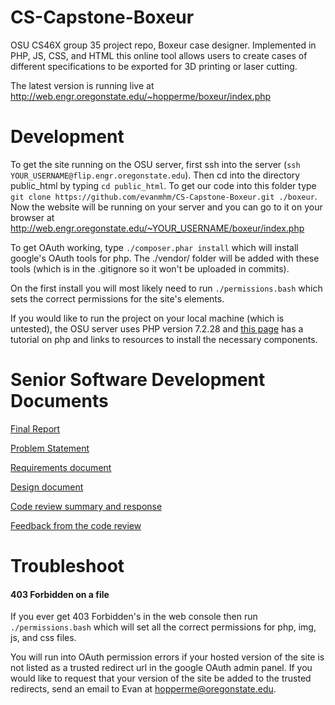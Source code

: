 # CS-Capstone-Boxeur
OSU CS46X group 35 project repo, Boxeur case designer. Implemented in PHP, JS, CSS, and HTML this online tool allows users to create cases of different specifications to be exported for 3D printing or laser cutting.

The latest version is running live at http://web.engr.oregonstate.edu/~hopperme/boxeur/index.php

# Development
To get the site running on the OSU server, first ssh into the server (`ssh YOUR_USERNAME@flip.engr.oregonstate.edu`).
Then cd into the directory public_html by typing `cd public_html`. To get our code into this folder type
`git clone https://github.com/evanmhm/CS-Capstone-Boxeur.git ./boxeur`. Now the website will be running on your server
and you can go to it on your browser at http://web.engr.oregonstate.edu/~YOUR_USERNAME/boxeur/index.php

To get OAuth working, type `./composer.phar install` which will install google's OAuth tools for php. The ./vendor/ folder will be added with these tools (which is in the .gitignore so it won't be uploaded in commits).

On the first install you will most likely need to run `./permissions.bash` which sets the correct permissions for the site's elements.

If you would like to run the project on your local machine (which is untested), the OSU server uses PHP version 7.2.28 and [this page](https://www.w3schools.com/php/php_install.asp) has a tutorial on php and links to resources to install the necessary components.

# Senior Software Development Documents
[Final Report](/docs/Final_Report__Archive.pdf)

[Problem Statement](/docs/Problem_statement.pdf)

[Requirements document](/docs/Requirements_Document.pdf)

[Design document](/docs/Design_Document.pdf)

[Code review summary and response](/docs/CodeReviewChanges.pdf)

[Feedback from the code review](/docs/AllCodeReviewFeedback.pdf)


# Troubleshoot
#### 403 Forbidden on a file
If you ever get 403 Forbidden's in the web console then run `./permissions.bash` which will set all the correct permissions for php, img, js, and css files.

You will run into OAuth permission errors if your hosted version of the site is not listed as a trusted redirect url in the google OAuth admin panel. If you would like to request that your version of the site be added to the trusted redirects, send an email to Evan at hopperme@oregonstate.edu.
